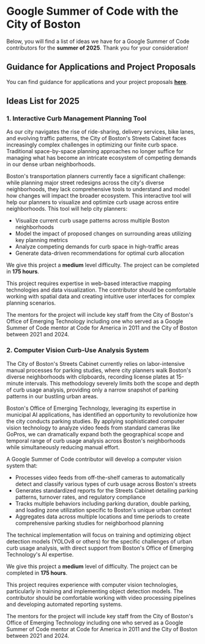 # Google Summer of Code with the City of Boston

Below, you will find a list of ideas we have for a Google Summer of Code contributors for the **summer of 2025**. Thank you for your consideration!

## Guidance for Applications and Project Proposals

You can find guidance for applications and your project proposals **[here](https://cityofboston.github.io/summerofcode/guidance)**.

## Ideas List for 2025

### 1. Interactive Curb Management Planning Tool

As our city navigates the rise of ride-sharing, delivery services, bike lanes, and evolving traffic patterns, the City of Boston's Streets Cabinet faces increasingly complex challenges in optimizing our finite curb space. Traditional space-by-space planning approaches no longer suffice for managing what has become an intricate ecosystem of competing demands in our dense urban neighborhoods.

Boston's transportation planners currently face a significant challenge: while planning major street redesigns across the city's diverse neighborhoods, they lack comprehensive tools to understand and model how changes will impact the broader ecosystem. This interactive tool will help our planners to visualize and optimize curb usage across entire neighborhoods.  This tool will help city planners:
- Visualize current curb usage patterns across multiple Boston neighborhoods
- Model the impact of proposed changes on surrounding areas utilizing key planning metrics
- Analyze competing demands for curb space in high-traffic areas
- Generate data-driven recommendations for optimal curb allocation

We give this project a **medium** level difficulty. The project can be completed in **175 hours**.

This project requires expertise in web-based interactive mapping technologies and data visualization. The contributor should be comfortable working with spatial data and creating intuitive user interfaces for complex planning scenarios.

The mentors for the project will include key staff from the City of Boston's Office of Emerging Technology including one who served as a Google Summer of Code mentor at Code for America in 2011 and the City of Boston between 2021 and 2024.


### 2. Computer Vision Curb-Use Analysis System

The City of Boston's Streets Cabinet currently relies on labor-intensive manual processes for parking studies, where city planners walk Boston's diverse neighborhoods with clipboards, recording license plates at 15-minute intervals. This methodology severely limits both the scope and depth of curb usage analysis, providing only a narrow snapshot of parking patterns in our bustling urban areas.

Boston's Office of Emerging Technology, leveraging its expertise in municipal AI applications, has identified an opportunity to revolutionize how the city conducts parking studies. By applying sophisticated computer vision technology to analyze video feeds from standard cameras like GoPros, we can dramatically expand both the geographical scope and temporal range of curb usage analysis across Boston's neighborhoods while simultaneously reducing manual effort.

A Google Summer of Code contributor will develop a computer vision system that:
- Processes video feeds from off-the-shelf cameras to automatically detect and classify various types of curb usage across Boston's streets
- Generates standardized reports for the Streets Cabinet detailing parking patterns, turnover rates, and regulatory compliance
- Tracks multiple behaviors including parking duration, double parking, and loading zone utilization specific to Boston's unique urban context
- Aggregates data across multiple locations and time periods to create comprehensive parking studies for neighborhood planning

The technical implementation will focus on training and optimizing object detection models (YOLOv8  or others) for the specific challenges of urban curb usage analysis, with direct support from Boston's Office of Emerging Technology's AI expertise.

We give this project a **medium** level of difficulty. The project can be completed in **175 hours**.

This project requires experience with computer vision technologies, particularly in training and implementing object detection models. The contributor should be comfortable working with video processing pipelines and developing automated reporting systems.

The mentors for the project will include key staff from the City of Boston's Office of Emerging Technology including one who served as a Google Summer of Code mentor at Code for America in 2011 and the City of Boston between 2021 and 2024.
